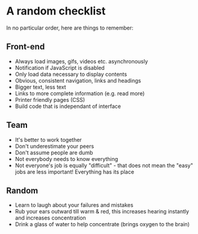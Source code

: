 # A random checklist

In no particular order, here are things to remember:

## Front-end

- Always load images, gifs, videos etc. asynchronously
- Notification if JavaScript is disabled
- Only load data necessary to display contents
- Obvious, consistent navigation, links and headings
- Bigger text, less text
- Links to more complete information (e.g. read more)
- Printer friendly pages (CSS)
- Build code that is independant of interface

## Team

- It's better to work together
- Don't underestimate your peers
- Don't assume people are dumb
- Not everybody needs to know everything
- Not everyone's job is equally "difficult" - that does not mean the "easy" jobs are less important! Everything has its place

## Random

- Learn to laugh about your failures and mistakes
- Rub your ears outward till warm & red, this increases hearing instantly and increases concentration
- Drink a glass of water to help concentrate (brings oxygen to the brain)
